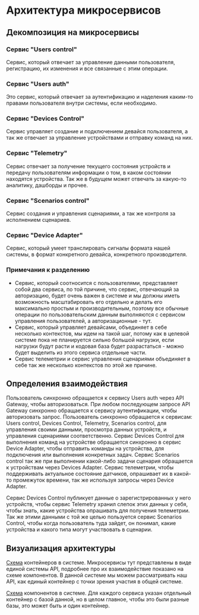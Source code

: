 # Архитектура микросервисов

## Декомпозиция на микросервисы

### Сервис "Users control"
Сервис, который отвечает за управление данными пользователя, регистрацию, их изменения и все связанные с этим операции.

### Сервис "Users auth"
Это сервис, который отвечает за аутентификацию и наделения каким-то правами пользователя внутри системы, если необходимо.

### Сервис "Devices Control"
Сервис управляет создание и подключением девайся пользователя, а так же отвечает за управление устройствами и отправку команд на них.

### Сервис "Telemetry"
Сервис отвечает за получение текущего состояния устройств и передачу пользователям информации о том, в каком состоянии находятся устройства.
Так же в будущем может отвечать за какую-то аналитику, дашборды и прочее.

### Сервис "Scenarios control"
Сервис создания и управления сценариями, а так же контроля за исполнением сценариев.

### Сервис "Device Adapter"
Сервис, который умеет транслировать сигналы формата нашей системы, в формат конкретного девайса, конкретного производителя.


### Примечания к разделению
- Сервис, который соотносится с пользователями, представляет собой два сервиса, по той причине, что сервис, отвечающий за авторизацию, будет очень важен в системе и мы должны иметь возможность масштабировать его отдельно и делать его максимально простым и производительным, поэтому все обычные операции по пользовательским данным выполняются с сервисом управления пользователей, а авторизационные - тут.
- Сервис, который управляет девайсами, объединяет в себе несколько контекстов, мы идем на такой шаг, потому как в целевой системе пока не планируется сильно большой нагрузки, если нагрузки будут расти и кодовая база будет разрастаться - можно будет выделить из этого сервиса отдельные части.
- Сервис телеметрии и сервис управления сценариями объединяет в себе так же несколько контекстов по этой же причине.

## Определения взаимодействия
Пользователь синхронно обращается к сервису Users auth через API Gateway, чтобы авторизоваться.
При любом последующем запросе API Gateway синхронно обращается к сервису аутентификации, чтобы авторизовать запрос.
Пользователь синхронно обращается к сервисам: Users control, Devices Control, Telemetry, Scenarios control, для управления своими данными, просмотра данных устройств, и управления сценариями соответственно.
Сервис Devices Control для выполнения команд на устройстве обращается синхронно в сервис Device Adapter, чтобы отправить команды на устройства, для подключения или выполнения конкретных задач.
Сервис Scenarios control так же при выполнении какой-либо задачи сценария обращается к устройствам через Devices Adapter.
Сервис телеметрии, чтобы поддерживать актуальное состояние датчиков, опрашивает их в какой-то промежуток времени, так же используя запросы через Device Adapter.

Сервис Devices Control публикует данные о зарегистрированных у него устройств, чтобы сервис Telemetry хранил слепок этих данных у себя, чтобы знать, какие устройства опрашивать для получения телеметрии. 
Так же этими данными с той же целью пользуется сервис Scenarios Control, чтобы когда пользователь туда зайдет, он понимал, какие устройства и какого типа могут участвовать в сценарии.

## Визуализация архитектуры

[Схема](diagrams/1_2_c4_containers.puml) контейнеров в системе.
Микросервисы тут представлены в виде единой системы API, подробнее про их взаимодействие показано на схеме компонентов. В данной системе мы можем рассматривать наш API, как единый контейнер с точки зрения участия в общей системе.

[Схема](diagrams/1_2_c4_components.puml) компонентов в системе.
Для каждого сервиса указан отдельный контейнер с базой данной, но в целом главное, чтобы это были разные базы, это может быть и один контейнер.